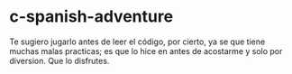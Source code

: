 # c-spanish-adventure
Te sugiero jugarlo antes de leer el código, por cierto, ya se que tiene muchas malas practicas; es que lo hice en antes de acostarme y solo por diversion. Que lo disfrutes.

